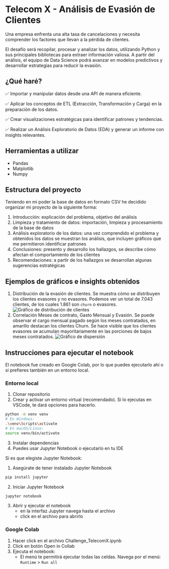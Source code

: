 # Telecom X - Análisis de Evasión de Clientes

Una empresa enfrenta una alta tasa de cancelaciones y necesita comprender los factores que llevan a la pérdida de clientes.

El desafío será recopilar, procesar y analizar los datos, utilizando Python y sus principales bibliotecas para extraer información valiosa. A partir del análisis, el equipo de Data Science podrá avanzar en modelos predictivos y desarrollar estrategias para reducir la evasión.

## ¿Qué haré?

✅ Importar y manipular datos desde una API de manera eficiente.

✅ Aplicar los conceptos de ETL (Extracción, Transformación y Carga) en la preparación de los datos.

✅ Crear visualizaciones estratégicas para identificar patrones y tendencias.

✅ Realizar un Análisis Exploratorio de Datos (EDA) y generar un informe con insights relevantes.

## Herramientas a utilizar
- Pandas
- Matplotlib
- Numpy

## Estructura del proyecto
Teniendo en mi poder la base de datos en formato CSV he decidido organizar mi proyecto de la siguiente forma:
1. Introducción: explicación del problema, objetivo del análisis
2. Limpieza y tratamiento de datos: importación, limpieza y procesamiento de la base de datos
3. Análisis exploratorio de los datos: una vez comprendido el problema y obtenidos los datos se muestran los análisis, que incluyen gráficos que me permitieron identificar patrones
4. Conclusiones: presento y desarrollo los hallazgos, se describe cómo afectan el comportamiento de los clientes
5. Recomendaciones: a partir de los hallazgos se desarrollan algunas sugerencias estratégicas

## Ejemplos de gráficos e insights obtenidos
1. Distribución de la evasión de clientes. 
Se muestra cómo se distribuyen los clientes evasores y no evasores. Podemos ver un total de 7.043 clientes, de los cuales 1.861 son `churn` o evasores.
![Gráfico de distribución de clientes](https://drive.google.com/uc?id=1Vgn496HYpckEW1RSdBi-TeZ0PDSilb4k)
2. Correlación Meses de contrato, Gasto Mensual y Evasión. Se puede observar el cargo mensual pagado según los meses contratados, en amarillo destacan los clientes Churn. Se hace visible que los clientes evasores se acumulan mayoritariamente en las porciones de bajos meses contratados.
![Gráfico de dispersión](https://drive.google.com/uc?id=1htSADXw2Wq5UYHe4k4odwUM3EDfxQEGP)

## Instrucciones para ejecutar el notebook
El notebook fue creado en Google Colab, por lo que puedes ejecutarlo ahí o si prefieres también en un entorno local.

### Entorno local
1. Clonar repositorio
2. Crear y activar un entorno virtual (recomendado). Si lo ejecutas en VSCode, te dará opciones para hacerlo.
```bash
python -m venv venv
# En Windows:
.\venv\Scripts\activate
# En macOS/Linux:
source venv/bin/activate
```
3. Instalar dependencias
4. Puedes usar Jupyter Notebook o ejecutarlo en tu IDE

Si es que elegiste Jupyter Notebook:
  1. Asegúrate de tener instalado Jupyter Notebook
```bash
pip install jupyter
```
  2.   Iniciar Jupyter Notebook
```bash
jupyter notebook
```
  3. Abrir y ejecutar el notebook
     - en la interfaz Jupyter navega hasta el archivo
     - click en el archivo para abrirlo

### Google Colab
1. Hacer click en el archivo Challenge_TelecomX.ipynb
2. Click en botón Open in Collab
3. Ejecuta el notebook:
    - El menú te permitirá ejecutar todas las celdas. Navega por el menú: `Runtime` > `Run all`

